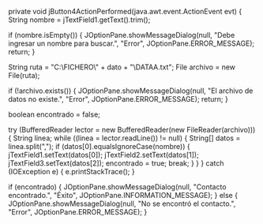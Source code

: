 private void jButton4ActionPerformed(java.awt.event.ActionEvent evt) {                                         
    String nombre = jTextField1.getText().trim();
    
if (nombre.isEmpty()) {
    JOptionPane.showMessageDialog(null, "Debe ingresar un nombre para buscar.", "Error", JOptionPane.ERROR_MESSAGE);
    return;
}

String ruta = "C:\\FICHERO\\" + dato + "\\DATAA.txt";
File archivo = new File(ruta);

if (!archivo.exists()) {
    JOptionPane.showMessageDialog(null, "El archivo de datos no existe.", "Error", JOptionPane.ERROR_MESSAGE);
    return;
}

boolean encontrado = false;

try (BufferedReader lector = new BufferedReader(new FileReader(archivo))) {
    String linea;
    while ((linea = lector.readLine()) != null) {
        String[] datos = linea.split(",");
        if (datos[0].equalsIgnoreCase(nombre)) {
            jTextField1.setText(datos[0]);
            jTextField2.setText(datos[1]);
            jTextField3.setText(datos[2]);
            encontrado = true;
            break;
        }
    }
} catch (IOException e) {
    e.printStackTrace();
}

if (encontrado) {
    JOptionPane.showMessageDialog(null, "Contacto encontrado.", "Éxito", JOptionPane.INFORMATION_MESSAGE);
} else {
    JOptionPane.showMessageDialog(null, "No se encontró el contacto.", "Error", JOptionPane.ERROR_MESSAGE);
}


